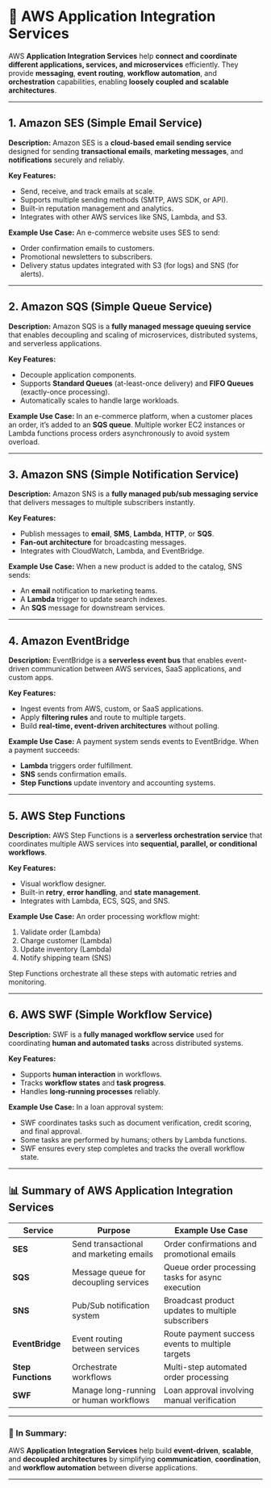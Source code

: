 # 🧩 AWS Application Integration Services

AWS **Application Integration Services** help **connect and coordinate different applications, services, and microservices** efficiently.
They provide **messaging**, **event routing**, **workflow automation**, and **orchestration** capabilities, enabling **loosely coupled and scalable architectures**.

---

## 1. Amazon SES (Simple Email Service)

**Description:**
Amazon SES is a **cloud-based email sending service** designed for sending **transactional emails**, **marketing messages**, and **notifications** securely and reliably.

**Key Features:**

* Send, receive, and track emails at scale.
* Supports multiple sending methods (SMTP, AWS SDK, or API).
* Built-in reputation management and analytics.
* Integrates with other AWS services like SNS, Lambda, and S3.

**Example Use Case:**
An e-commerce website uses SES to send:

* Order confirmation emails to customers.
* Promotional newsletters to subscribers.
* Delivery status updates integrated with S3 (for logs) and SNS (for alerts).

---

## 2. Amazon SQS (Simple Queue Service)

**Description:**
Amazon SQS is a **fully managed message queuing service** that enables decoupling and scaling of microservices, distributed systems, and serverless applications.

**Key Features:**

* Decouple application components.
* Supports **Standard Queues** (at-least-once delivery) and **FIFO Queues** (exactly-once processing).
* Automatically scales to handle large workloads.

**Example Use Case:**
In an e-commerce platform, when a customer places an order, it’s added to an **SQS queue**.
Multiple worker EC2 instances or Lambda functions process orders asynchronously to avoid system overload.

---

## 3. Amazon SNS (Simple Notification Service)

**Description:**
Amazon SNS is a **fully managed pub/sub messaging service** that delivers messages to multiple subscribers instantly.

**Key Features:**

* Publish messages to **email**, **SMS**, **Lambda**, **HTTP**, or **SQS**.
* **Fan-out architecture** for broadcasting messages.
* Integrates with CloudWatch, Lambda, and EventBridge.

**Example Use Case:**
When a new product is added to the catalog, SNS sends:

* An **email** notification to marketing teams.
* A **Lambda** trigger to update search indexes.
* An **SQS** message for downstream services.

---

## 4. Amazon EventBridge

**Description:**
EventBridge is a **serverless event bus** that enables event-driven communication between AWS services, SaaS applications, and custom apps.

**Key Features:**

* Ingest events from AWS, custom, or SaaS applications.
* Apply **filtering rules** and route to multiple targets.
* Build **real-time, event-driven architectures** without polling.

**Example Use Case:**
A payment system sends events to EventBridge. When a payment succeeds:

* **Lambda** triggers order fulfillment.
* **SNS** sends confirmation emails.
* **Step Functions** update inventory and accounting systems.

---

## 5. AWS Step Functions

**Description:**
AWS Step Functions is a **serverless orchestration service** that coordinates multiple AWS services into **sequential, parallel, or conditional workflows**.

**Key Features:**

* Visual workflow designer.
* Built-in **retry**, **error handling**, and **state management**.
* Integrates with Lambda, ECS, SQS, and SNS.

**Example Use Case:**
An order processing workflow might:

1. Validate order (Lambda)
2. Charge customer (Lambda)
3. Update inventory (Lambda)
4. Notify shipping team (SNS)

Step Functions orchestrate all these steps with automatic retries and monitoring.

---

## 6. AWS SWF (Simple Workflow Service)

**Description:**
SWF is a **fully managed workflow service** used for coordinating **human and automated tasks** across distributed systems.

**Key Features:**

* Supports **human interaction** in workflows.
* Tracks **workflow states** and **task progress**.
* Handles **long-running processes** reliably.

**Example Use Case:**
In a loan approval system:

* SWF coordinates tasks such as document verification, credit scoring, and final approval.
* Some tasks are performed by humans; others by Lambda functions.
* SWF ensures every step completes and tracks the overall workflow state.

---

## 📊 Summary of AWS Application Integration Services

| Service            | Purpose                                 | Example Use Case                                  |
| ------------------ | --------------------------------------- | ------------------------------------------------- |
| **SES**            | Send transactional and marketing emails | Order confirmations and promotional emails        |
| **SQS**            | Message queue for decoupling services   | Queue order processing tasks for async execution  |
| **SNS**            | Pub/Sub notification system             | Broadcast product updates to multiple subscribers |
| **EventBridge**    | Event routing between services          | Route payment success events to multiple targets  |
| **Step Functions** | Orchestrate workflows                   | Multi-step automated order processing             |
| **SWF**            | Manage long-running or human workflows  | Loan approval involving manual verification       |

---

### 🧠 In Summary:

AWS **Application Integration Services** help build **event-driven**, **scalable**, and **decoupled architectures** by simplifying **communication**, **coordination**, and **workflow automation** between diverse applications.

---
